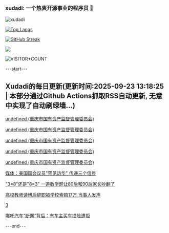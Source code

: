 ### xudadi: 一个热衷开源事业的程序员 👋

![xudadi](https://github-readme-stats-git-masterorgs-github-readme-stats-team.vercel.app/api?username=xudadi)

[![Top Langs](https://github-readme-stats.vercel.app/api/top-langs/?username=xudadi)](https://github.com/anuraghazra/github-readme-stats)

[![GitHub Streak](https://streak-stats.demolab.com?user=xudadi&locale=zh_Hans)](https://git.io/streak-stats)

![](https://raw.githubusercontent.com/xudadi/xudadi/main/assets/github-contribution-grid-snake.svg)

![VISITOR+COUNT](https://komarev.com/ghpvc/?username=xudadi&label=VISITOR+COUNT)


---start---

## Xudadi的每日更新(更新时间:2025-09-23 13:18:25 | 本部分通过Github Actions抓取RSS自动更新, 无意中实现了自动刷绿墙...)

[undefined (重庆市国有资产监督管理委员会)](https://dadilab.github.io/feeds/all.xml)

[undefined (重庆市国有资产监督管理委员会)](https://dadilab.github.io/feeds/all.xml)

[undefined (重庆市国有资产监督管理委员会)](https://dadilab.github.io/feeds/all.xml)

[undefined (重庆市国有资产监督管理委员会)](https://dadilab.github.io/feeds/all.xml)

[undefined (重庆市国有资产监督管理委员会)](https://dadilab.github.io/feeds/all.xml)

[媒体：美国国会议员"罕见访华" 传递三个信号](https://m.163.com/news/article/KA3NVCIL0514R9OJ.html)

["3×8"还是"8×3" 一道数学题让80后和90后家长吵翻了](https://m.163.com/news/article/KA0HCNQ2053469LG.html)

[高校教师读博后辞职被学校索赔17万 当事人发声](https://m.163.com/news/article/KA34HR680514R9P4.html)

[3](https://m.163.com/touch/news/sub/domestic)

[哪吒汽车“断网”背后：有车主买车损险遭拒](https://m.163.com/news/article/KA39NKUK051492T3.html)

---end---
